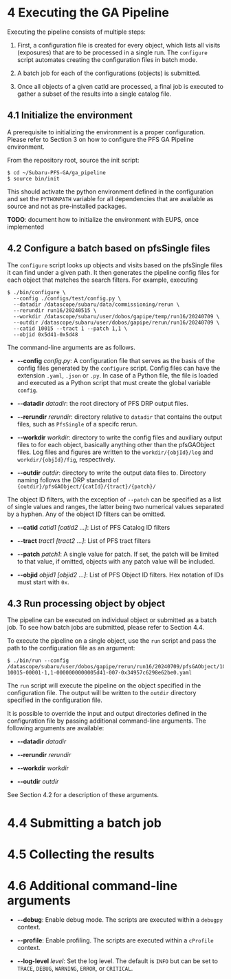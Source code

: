 # 4 Executing the GA Pipeline

Executing the pipeline consists of multiple steps:

1. First, a configuration file is created for every object, which lists all visits (exposures) that are to be processed in a single run. The `configure` script automates creating the configuration files in batch mode.

2. A batch job for each of the configurations (objects) is submitted.

3. Once all objects of a given catId are processed, a final job is executed to gather a subset of the results into a single catalog file.

## 4.1 Initialize the environment

A prerequisite to initializing the environment is a proper configuration. Please refer to Section 3 on how to configure the PFS GA Pipeline environment.

From the repository root, source the init script:

    $ cd ~/Subaru-PFS-GA/ga_pipeline
    $ source bin/init

This should activate the python environment defined in the configuration and set the `PYTHONPATH` variable for all dependencies that are available as source and not as pre-installed packages.

**TODO**: document how to initialize the environment with EUPS, once implemented

## 4.2 Configure a batch based on pfsSingle files

The `configure` script looks up objects and visits based on the pfsSingle files it can find under a given path. It then generates the pipeline config files for each object that matches the search filters. For example, executing

    $ ./bin/configure \
      --config ./configs/test/config.py \
      --datadir /datascope/subaru/data/commissioning/rerun \
      --rerundir run16/20240515 \
      --workdir /datascope/subaru/user/dobos/gapipe/temp/run16/20240709 \
      --outdir /datascope/subaru/user/dobos/gapipe/rerun/run16/20240709 \
      --catid 10015 --tract 1 --patch 1,1 \
      --objid 0x5d41-0x5d48
      
The command-line arguments are as follows.

* **--config** *config.py*: A configuration file that serves as the basis of the config files generated by the `configure` script. Config files can have the extension `.yaml`, `.json` or `.py`. In case of a Python file, the file is loaded and executed as a Python script that must create the global variable `config`.

* **--datadir** *datadir*: the root directory of PFS DRP output files.

* **--rerundir** *rerundir*: directory relative to `datadir` that contains the output files, such as `PfsSingle` of a specifc rerun.

* **--workdir** *workdir*: directory to write the config files and auxiliary output files to for each object, basically anything other than the pfsGAObject files. Log files and figures are written to the `workdir/{objId}/log` and `workdir/{objId}/fig`, respectively.

* **--outdir** *outdir*: directory to write the output data files to. Directory naming follows the DRP standard of `{outdir}/pfsGAObject/{catId}/{tract}/{patch}/`

The object ID filters, with the exception of `--patch` can be specified as a list of single values and ranges, the latter being two numerical values separated by a hyphen. Any of the object ID filters can be omitted.

* **--catid** *catid1 [catid2 ...]*: List of PFS Catalog ID filters

* **--tract** *tract1 [tract2 ...]*: List of PFS tract filters

* **--patch** *patch1*: A single value for patch. If set, the patch will be limited to that value, if omitted, objects with any patch value will be included.

* **--objid** *objid1 [objid2 ...]*: List of PFS Object ID filters. Hex notation of IDs must start with `0x`.

## 4.3 Run processing object by object

The pipeline can be executed on individual object or submitted as a batch job. To see how batch jobs are submitted, please refer to Section 4.4.

To execute the pipeline on a single object, use the `run` script and pass the path to the configuration file as an argument:

    $ ./bin/run --config /datascope/subaru/user/dobos/gapipe/rerun/run16/20240709/pfsGAObject/10015/00001/1,1/pfsGAObject-10015-00001-1,1-0000000000005d41-007-0x34957c6298e62be0.yaml

The `run` script will execute the pipeline on the object specified in the configuration file. The output will be written to the `outdir` directory specified in the configuration file.

It is possible to override the input and output directories defined in the configuration file by passing additional command-line arguments. The following arguments are available:

* **--datadir** *datadir*

* **--rerundir** *rerundir*

* **--workdir** *workdir*

* **--outdir** *outdir*

See Section 4.2 for a description of these arguments.

# 4.4 Submitting a batch job

# 4.5 Collecting the results

# 4.6 Additional command-line arguments

* **--debug**: Enable debug mode. The scripts are executed within a `debugpy` context.

* **--profile**: Enable profiling. The scripts are executed within a `cProfile` context.

* **--log-level** *level*: Set the log level. The default is `INFO` but can be set to `TRACE`, `DEBUG`, `WARNING`, `ERROR`, or `CRITICAL`.